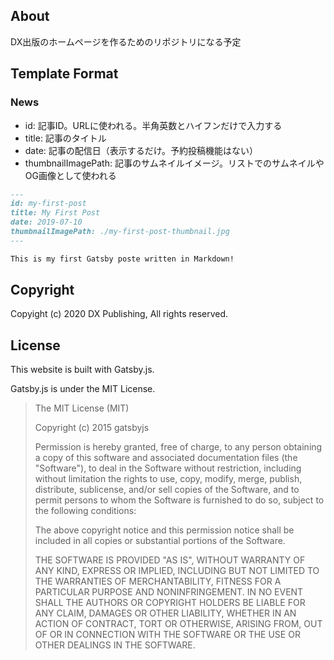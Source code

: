 ## About
DX出版のホームページを作るためのリポジトリになる予定

## Template Format
### News
* id: 記事ID。URLに使われる。半角英数とハイフンだけで入力する
* title: 記事のタイトル
* date: 記事の配信日（表示するだけ。予約投稿機能はない）
* thumbnailImagePath: 記事のサムネイルイメージ。リストでのサムネイルやOG画像として使われる
```md
---
id: my-first-post
title: My First Post
date: 2019-07-10
thumbnailImagePath: ./my-first-post-thumbnail.jpg
---

This is my first Gatsby poste written in Markdown!
```

## Copyright
Copyight (c) 2020 DX Publishing, All rights reserved.

## License
This website is built with Gatsby.js.

Gatsby.js is under the MIT License.

> The MIT License (MIT)
> 
> Copyright (c) 2015 gatsbyjs
> 
> Permission is hereby granted, free of charge, to any person obtaining a copy
> of this software and associated documentation files (the "Software"), to deal
> in the Software without restriction, including without limitation the rights
> to use, copy, modify, merge, publish, distribute, sublicense, and/or sell
> copies of the Software, and to permit persons to whom the Software is
> furnished to do so, subject to the following conditions:
> 
> The above copyright notice and this permission notice shall be included in all
> copies or substantial portions of the Software.
> 
> THE SOFTWARE IS PROVIDED "AS IS", WITHOUT WARRANTY OF ANY KIND, EXPRESS OR
> IMPLIED, INCLUDING BUT NOT LIMITED TO THE WARRANTIES OF MERCHANTABILITY,
> FITNESS FOR A PARTICULAR PURPOSE AND NONINFRINGEMENT. IN NO EVENT SHALL THE
> AUTHORS OR COPYRIGHT HOLDERS BE LIABLE FOR ANY CLAIM, DAMAGES OR OTHER
> LIABILITY, WHETHER IN AN ACTION OF CONTRACT, TORT OR OTHERWISE, ARISING FROM,
> OUT OF OR IN CONNECTION WITH THE SOFTWARE OR THE USE OR OTHER DEALINGS IN THE
> SOFTWARE.
